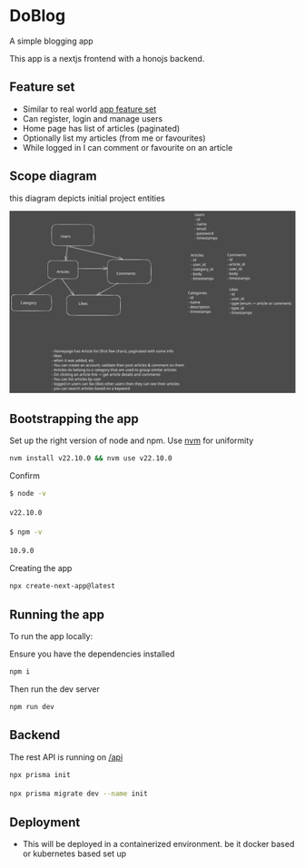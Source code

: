 # DoBlog

A simple blogging app

This app is a nextjs frontend with a honojs backend.

## Feature set

- Similar to real world [app feature set](https://www.realworld.how/implementation-creation/features/)
- Can register, login and manage users
- Home page has list of articles (paginated)
- Optionally list my articles (from me or favourites)
- While logged in I can comment or favourite on an article

## Scope diagram

this diagram depicts initial project entities

![project scope](./docs/doblog-features.svg)

## Bootstrapping the app

Set up the right version of node and npm. Use [nvm](https://github.com/nvm-sh/nvm) for uniformity

```sh
nvm install v22.10.0 && nvm use v22.10.0
```

Confirm

```sh
$ node -v

v22.10.0

$ npm -v

10.9.0
```

Creating the app

```sh
npx create-next-app@latest
```

## Running the app

To run the app locally:

Ensure you have the dependencies installed

```sh
npm i
```

Then run the dev server

```sh
npm run dev
```

## Backend

The rest API is running on [/api](http://localhost:7069)

```sh
npx prisma init

npx prisma migrate dev --name init
```

## Deployment

- This will be deployed in a containerized environment. be it docker based or kubernetes based set up
